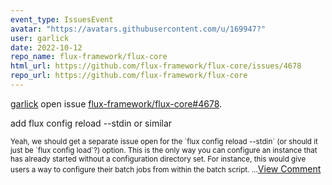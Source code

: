 ```yaml
---
event_type: IssuesEvent
avatar: "https://avatars.githubusercontent.com/u/169947?"
user: garlick
date: 2022-10-12
repo_name: flux-framework/flux-core
html_url: https://github.com/flux-framework/flux-core/issues/4678
repo_url: https://github.com/flux-framework/flux-core
---
```


<a href='https://github.com/garlick' target='_blank'>garlick</a> open issue <a href='https://github.com/flux-framework/flux-core/issues/4678' target='_blank'>flux-framework/flux-core#4678</a>.

<p>add flux config reload --stdin or similar</p><small>        Yeah, we should get a separate issue open for the `flux config reload --stdin` (or should it just be `flux config load`?) option. This is the only way you can configure an instance that has already started without a configuration directory set. For instance, this would give users a way to configure their batch jobs from within the batch script....</small><a href='https://github.com/flux-framework/flux-core/issues/4678' target='_blank'>View Comment</a>